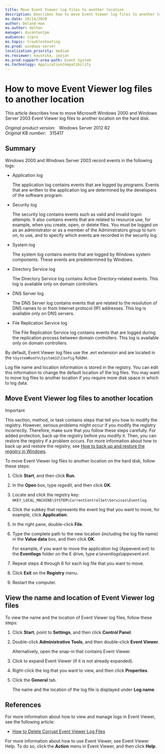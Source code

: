 ```yaml
---
title: Move Event Viewer log files to another location
description: Describes how to move Event Viewer log files to another location on the hard disk.
ms.date: 10/14/2020
author: Deland-Han
ms.author: delhan
manager: dscontentpm
audience: itpro
ms.topic: troubleshooting
ms.prod: windows-server
localization_priority: medium
ms.reviewer: kaushika, jwojan
ms.prod-support-area-path: Event System
ms.technology: ApplicationCompatibility
---
```

# How to move Event Viewer log files to another location

This article describes how to move Microsoft Windows 2000 and Windows Server 2003 Event Viewer log files to another location on the hard disk.

_Original product version:_ &nbsp; Windows Server 2012 R2  
_Original KB number:_ &nbsp; 315417

## Summary

Windows 2000 and Windows Server 2003 record events in the following logs:

- Application log

    The application log contains events that are logged by programs. Events that are written to the application log are determined by the developers of the software program.

- Security log

    The security log contains events such as valid and invalid logon attempts. It also contains events that are related to resource use, for example, when you create, open, or delete files. You must be logged on as an administrator or as a member of the Administrators group to turn on, to use, and to specify which events are recorded in the security log.

- System log

    The system log contains events that are logged by Windows system components. These events are predetermined by Windows.

- Directory Service log

    The Directory Service log contains Active Directory-related events. This log is available only on domain controllers.

- DNS Server log

    The DNS Server log contains events that are related to the resolution of DNS names to or from Internet protocol (IP) addresses. This log is available only on DNS servers.

- File Replication Service log

    The File Replication Service log contains events that are logged during the replication process between domain controllers. This log is available only on domain controllers.

By default, Event Viewer log files use the .evt extension and are located in the `%SystemRoot%\System32\Config` folder.

Log file name and location information is stored in the registry. You can edit this information to change the default location of the log files. You may want to move log files to another location if you require more disk space in which to log data.

## Move Event Viewer log files to another location

> [!IMPORTANT]
> This section, method, or task contains steps that tell you how to modify the registry. However, serious problems might occur if you modify the registry incorrectly. Therefore, make sure that you follow these steps carefully. For added protection, back up the registry before you modify it. Then, you can restore the registry if a problem occurs. For more information about how to back up and restore the registry, see [How to back up and restore the registry in Windows](https://support.microsoft.com/help/322756).

To move Event Viewer log files to another location on the hard disk, follow these steps:

1. Click **Start**, and then click **Run**.
2. In the **Open** box, type *regedit*, and then click **OK**.
3. Locate and click the registry key: `HKEY_LOCAL_MACHINE\SYSTEM\CurrentControlSet\Services\Eventlog`.
4. Click the subkey that represents the event log that you want to move, for example, click **Application**.
5. In the right pane, double-click **File**.
6. Type the complete path to the new location (including the log file name) in the **Value data** box, and then click **OK**.

    For example, if you want to move the application log (Appevent.evt) to the **Eventlogs** folder on the E drive, type *e:\eventlogs\appevent.evt*.
7. Repeat steps 4 through 6 for each log file that you want to move.
8. Click **Exit** on the **Registry** menu.
9. Restart the computer.

## View the name and location of Event Viewer log files

To view the name and the location of Event Viewer log files, follow these steps:

1. Click **Start**, point to **Settings**, and then click **Control Panel**.
2. Double-click **Administrative Tools**, and then double-click **Event Viewer**.

    Alternatively, open the snap-in that contains Event Viewer.
3. Click to expand Event Viewer (if it is not already expanded).
4. Right-click the log that you want to view, and then click **Properties**.
5. Click the **General** tab.

    The name and the location of the log file is displayed under **Log name**.

## References

For more information about how to view and manage logs in Event Viewer, see the following article:

- [How to Delete Corrupt Event Viewer Log Files](https://support.microsoft.com/help/172156)

For more information about how to use Event Viewer, see Event Viewer Help. To do so, click the **Action** menu in Event Viewer, and then click **Help**.
